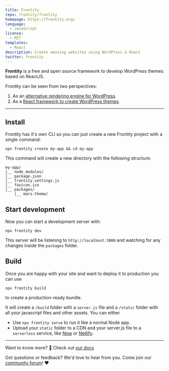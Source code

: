 ```yaml
---
title: Frontity
repo: frontity/frontity
homepage: https://frontity.org/
language:
  - JavaScript
license:
  - MIT
templates:
  - React
description: Create amazing websites using WordPress & React
twitter: frontity
---
```


**Frontity** is a free and open source framework to develop WordPress themes based on ReactJS. 

Frontity can be seen from two perspectives:

1. As an [alternative rendering engine for WordPress](https://docs.frontity.org/#an-alternative-rendering-engine-for-wordpress).
1. As a [React framework to create WordPress themes](https://docs.frontity.org/#a-react-framework-to-create-wordpress-themes).

---

## Install

Frontity has it's own CLI so you can just create a new Frontity project with a single command:

```text
npx frontity create my-app && cd my-app
```

This command will create a new directory with the following structure:

```text
my-app/
|__ node_modules/
|__ package.json
|__ frontity.settings.js
|__ favicon.ico
|__ packages/
    |__ mars-theme/
```

## Start development

Now you can start a development server with:

```text
npx frontity dev
```

This server will be listening to `http://localhost:3000` and watching for any changes inside the `packages` folder.

## Build

Once you are happy with your site and want to deploy it to production you can use

```text
npx frontity build
```

to create a production-ready bundle.

It will create a `/build` folder with a `server.js` file and a `/static` folder with all your javascript files and other assets. You can either

* Use `npx frontity serve` to run it like a normal Node app.
* Upload your `static` folder to a CDN and your server.js file to a `serverless` service, like [Now](../installation-and-deploy/deploy-on-now.md) or [Netlify](https://www.netlify.com/?ref=frontity).

----


Want to know more? 🧐 Check out [our docs](https://docs.frontity.org/getting-started)

Got questions or feedback? We'd love to hear from you. Come join our [community forum](https://community.frontity.org)! ❤️